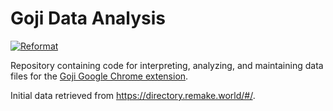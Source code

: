 # Goji Data Analysis

[![Reformat](https://github.com/getgoji/goji-data-analysis/actions/workflows/reformat.yml/badge.svg)](https://github.com/getgoji/goji-data-analysis/actions/workflows/reformat.yml)

Repository containing code for interpreting, analyzing, and maintaining data files for the [Goji Google Chrome extension](https://github.com/getgoji/goji-chrome-extension).

Initial data retrieved from https://directory.remake.world/#/.
